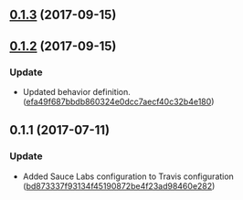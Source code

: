 <a name="0.1.3"></a>
## [0.1.3](https://github.com/advanced-rest-client/events-target-behavior/compare/0.1.2...0.1.3) (2017-09-15)




<a name="0.1.2"></a>
## [0.1.2](https://github.com/advanced-rest-client/events-target-behavior/compare/0.1.1...0.1.2) (2017-09-15)


### Update

* Updated behavior definition. ([efa49f687bbdb860324e0dcc7aecf40c32b4e180](https://github.com/advanced-rest-client/events-target-behavior/commit/efa49f687bbdb860324e0dcc7aecf40c32b4e180))



<a name="0.1.1"></a>
## 0.1.1 (2017-07-11)


### Update

* Added Sauce Labs configuration to  Travis configuration ([bd873337f93134f45190872be4f23ad98460e282](https://github.com/advanced-rest-client/events-target-behavior/commit/bd873337f93134f45190872be4f23ad98460e282))



